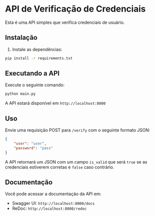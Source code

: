 # API de Verificação de Credenciais

Esta é uma API simples que verifica credenciais de usuário.

## Instalação

1. Instale as dependências:
```bash
pip install -r requirements.txt
```

## Executando a API

Execute o seguinte comando:
```bash
python main.py
```

A API estará disponível em `http://localhost:8000`

## Uso

Envie uma requisição POST para `/verify` com o seguinte formato JSON:

```json
{
    "user": "user",
    "password": "pass"
}
```

A API retornará um JSON com um campo `is_valid` que será `true` se as credenciais estiverem corretas e `false` caso contrário.

## Documentação

Você pode acessar a documentação da API em:
- Swagger UI: `http://localhost:8000/docs`
- ReDoc: `http://localhost:8000/redoc` 
